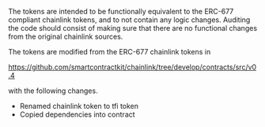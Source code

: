 The tokens are intended to be functionally equivalent to the ERC-677
compliant chainlink tokens, and to not contain any logic changes.
Auditing the code should consist of making sure that there are no
functional changes from the original chainlink sources.

The tokens are modified from the ERC-677 chainlink tokens in

https://github.com/smartcontractkit/chainlink/tree/develop/contracts/src/v0.4

with the following changes.

- Renamed chainlink token to tfi token
- Copied dependencies into contract
